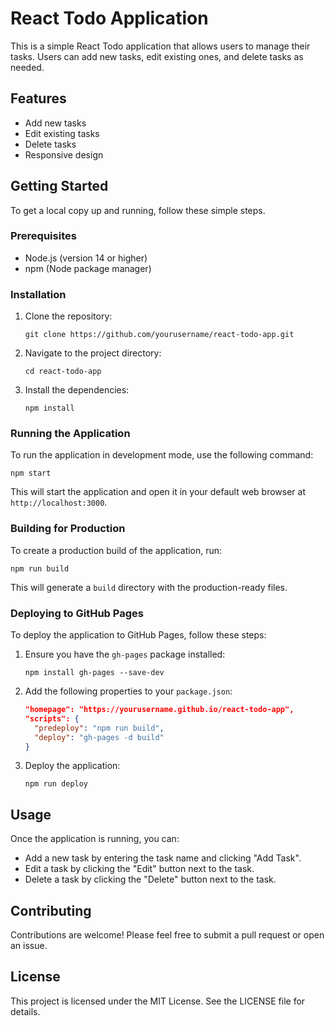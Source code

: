 # React Todo Application

This is a simple React Todo application that allows users to manage their tasks. Users can add new tasks, edit existing ones, and delete tasks as needed.

## Features

- Add new tasks
- Edit existing tasks
- Delete tasks
- Responsive design

## Getting Started

To get a local copy up and running, follow these simple steps.

### Prerequisites

- Node.js (version 14 or higher)
- npm (Node package manager)

### Installation

1. Clone the repository:
   ```
   git clone https://github.com/yourusername/react-todo-app.git
   ```
2. Navigate to the project directory:
   ```
   cd react-todo-app
   ```
3. Install the dependencies:
   ```
   npm install
   ```

### Running the Application

To run the application in development mode, use the following command:
```
npm start
```
This will start the application and open it in your default web browser at `http://localhost:3000`.

### Building for Production

To create a production build of the application, run:
```
npm run build
```
This will generate a `build` directory with the production-ready files.

### Deploying to GitHub Pages

To deploy the application to GitHub Pages, follow these steps:

1. Ensure you have the `gh-pages` package installed:
   ```
   npm install gh-pages --save-dev
   ```
2. Add the following properties to your `package.json`:
   ```json
   "homepage": "https://yourusername.github.io/react-todo-app",
   "scripts": {
     "predeploy": "npm run build",
     "deploy": "gh-pages -d build"
   }
   ```
3. Deploy the application:
   ```
   npm run deploy
   ```

## Usage

Once the application is running, you can:

- Add a new task by entering the task name and clicking "Add Task".
- Edit a task by clicking the "Edit" button next to the task.
- Delete a task by clicking the "Delete" button next to the task.

## Contributing

Contributions are welcome! Please feel free to submit a pull request or open an issue.

## License

This project is licensed under the MIT License. See the LICENSE file for details.